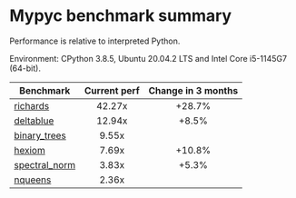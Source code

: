 # Mypyc benchmark summary

Performance is relative to interpreted Python.

Environment: CPython 3.8.5, Ubuntu 20.04.2 LTS and Intel Core i5-1145G7 (64-bit).

| Benchmark | Current perf | Change in 3 months |
| --- | :---: | :---: |
| [richards](benchmarks/richards.md) | 42.27x | +28.7% |
| [deltablue](benchmarks/deltablue.md) | 12.94x | +8.5% |
| [binary_trees](benchmarks/binary_trees.md) | 9.55x |  |
| [hexiom](benchmarks/hexiom.md) | 7.69x | +10.8% |
| [spectral_norm](benchmarks/spectral_norm.md) | 3.83x | +5.3% |
| [nqueens](benchmarks/nqueens.md) | 2.36x |  |
